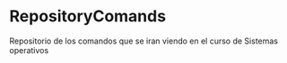 # RepositoryComands
Repositorio de los comandos que se iran viendo en el curso de Sistemas operativos
